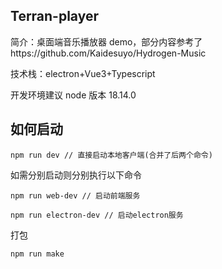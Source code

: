 ## Terran-player

简介：桌面端音乐播放器 demo，部分内容参考了https://github.com/Kaidesuyo/Hydrogen-Music

技术栈：electron+Vue3+Typescript

开发环境建议 node 版本 18.14.0

## 如何启动

```
npm run dev // 直接启动本地客户端(合并了后两个命令)
```

如需分别启动则分别执行以下命令

```
npm run web-dev // 启动前端服务

npm run electron-dev // 启动electron服务
```

打包

```
npm run make
```

